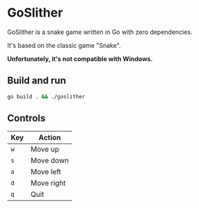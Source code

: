# GoSlither

GoSlither is a snake game written in Go with zero dependencies.

It's based on the classic game "Snake".

**Unfortunately, it's not compatible with Windows.** 

## Build and run

```bash
go build . && ./goslither
```

## Controls


| Key | Action     |
| --- | ---------- |
| `w` | Move up    |
| `s` | Move down  |
| `a` | Move left  |
| `d` | Move right |
| `q` | Quit       |
